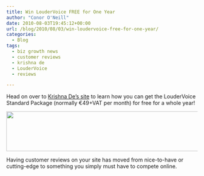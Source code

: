 ```yaml
---
title: Win LouderVoice FREE for One Year
author: "Conor O'Neill"
date: 2010-08-03T19:45:12+00:00
url: /blog/2010/08/03/win-loudervoice-free-for-one-year/
categories:
  - Blog
tags:
  - biz growth news
  - customer reviews
  - krishna de
  - LouderVoice
  - reviews

---
```

Head on over to [Krishna De&#8217;s site][1] to learn how you can get the LouderVoice Standard Package (normally €49+VAT per month) for free for a whole year!

<p style="text-align: center;">
  <img class="aligncenter" title="Krishna De" src="http://www.krishnade.com/blog/wp-content/themes/Krishna%20Blog%20-%20May2/images/header2.jpg" alt="" width="700" height="105" />
</p>

Having customer reviews on your site has moved from nice-to-have or cutting-edge to something you simply must have to compete online.

 [1]: http://www.krishnade.com/blog/2010/online-reviews-with-loudervoice/